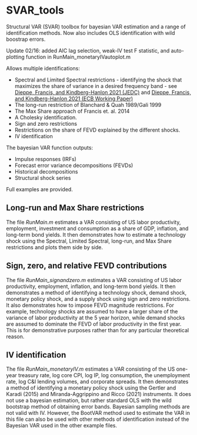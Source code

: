 # SVAR_tools
Structural VAR (SVAR) toolbox for bayesian VAR estimation and a range of identification methods. Now also includes OLS identification with wild boostrap errors.

Update 02/16: added AIC lag selection, weak-IV test F statistic, and auto-plotting function in RunMain_monetaryIVautoplot.m

Allows multiple identifications: 
* Spectral and Limited Spectral restrictions - identifying the shock that maximizes the share of variance in a desired frequency band - see [Dieppe, Francis, and Kindberg-Hanlon 2021 (JEDC)](https://www.sciencedirect.com/science/article/pii/S0165188921001512) and [Dieppe, Francis, and Kindberg-Hanlon 2021 (ECB Working Paper)](https://www.ecb.europa.eu/pub/pdf/scpwps/ecb.wp2534~2383e60ba4.en.pdf?eeffb1db5c1033da86491dbc6c96ce9a)
* The long-run restriction of Blanchard & Quah 1989/Gali 1999
* The Max Share approach of Francis et. al. 2014
* A Cholesky identification.
* Sign and zero restrictions
* Restrictions on the share of FEVD explained by the different shocks.
* IV identification


The bayesian VAR function outputs:
* Impulse responses (IRFs)
* Forecast error variance decompositions (FEVDs)
* Historical decompositions
* Structural shock series

Full examples are provided.

## Long-run and Max Share restrictions
The file *RunMain.m* estimates a VAR consisting of US labor productivity, employment, investment and consumption as a share of GDP, inflation, and long-term bond yields. It then demonstrates how to estimate a technology shock using the Spectral, Limited Spectral, long-run, and Max Share restrictions and plots them side by side.


## Sign, zero, and relative FEVD contributions
The file *RunMain_signandzero.m* estimates a VAR consisting of US labor productivity, employment, inflation, and long-term bond yields. It then demonstrates a method of identifying a technology shock, demand shock, monetary policy shock, and a supply shock using sign and zero restrictions. It also demonstrates how to impose FEVD magnitude restrictions. For example, technology shocks are assumed to have a larger share of the variance of labor productivity at the 5 year horizon, while demand shocks are assumed to dominate the FEVD of labor productivity in the first year. This is for demonstrative purposes rather than for any particular theoretical reason.

## IV identification
The file *RunMain_monetaryIV.m* estimates a VAR consisting of the US one-year treasury rate, log core CPI, log IP, log consumption, the unemployment rate, log C&I lending volumes, and corporate spreads. It then demonstrates a method of identifying a monetary policy shock using the Gertler and Karadi (2015) and Miranda-Aggrippino and Ricco (2021) instruments. It does not use a bayesian estimation, but rather standard OLS with the wild bootstrap method of obtaining error bands. Bayesian sampling methods are not valid with IV. However, the BootVAR method used to estimate the VAR in this file can also be used with other methods of identification instead of the Bayesian VAR used in the other example files.
